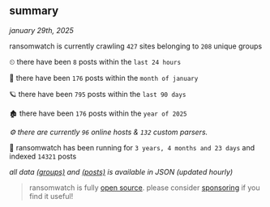 
## summary
_january 29th, 2025_

ransomwatch is currently crawling `427` sites belonging to `208` unique groups

⏲ there have been `8` posts within the `last 24 hours`

🦈 there have been `176` posts within the `month of january`

🪐 there have been `795` posts within the `last 90 days`

🏚 there have been `176` posts within the `year of 2025`

_⚙️ there are currently `96` online hosts & `132` custom parsers._

🦕 ransomwatch has been running for `3 years, 4 months and 23 days` and indexed `14321` posts

_all data  [(groups)](http://ransomwhat.telemetry.ltd/groups) and [(posts)](http://ransomwhat.telemetry.ltd/posts) is available in JSON (updated hourly)_

> ransomwatch is fully [open source](https://github.com/joshhighet/ransomwatch#ransomwatch--). please consider [sponsoring](https://github.com/sponsors/joshhighet) if you find it useful!
